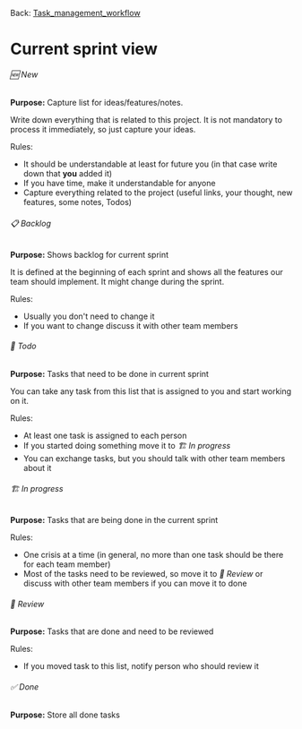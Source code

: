 Back: [Task_management_workflow](Task_management_workflow.md)

# Current sprint view

###### 🆕 New

**Purpose:** Capture list for ideas/features/notes.

Write down everything that is related to this project. It is not mandatory to process it immediately, so just capture your ideas.

Rules:
- It should be understandable at least for future you (in that case write down that **you** added it)
- If you have time, make it understandable for anyone
- Capture everything related to the project (useful links, your thought, new features, some notes, Todos)

###### 📋 Backlog

**Purpose:** Shows backlog for current sprint

It is defined at the beginning of each sprint and shows all the features our team should implement. It might change during the sprint.

Rules:
- Usually you don't need to change it
- If you want to change discuss it with other team members

###### 💼 Todo

**Purpose:** Tasks that need to be done in current sprint

You can take any task from this list that is assigned to you and start working on it.

Rules:
- At least one task is assigned to each person
- If you started doing something move it to *🏗 In progress*
- You can exchange tasks, but you should talk with other team members about it

###### 🏗 In progress

**Purpose:** Tasks that are being done in the current sprint

Rules:
- One crisis at a time (in general, no more than one task should be there for each team member)
- Most of the tasks need to be reviewed, so move it to *👀 Review* or discuss with other team members if you can move it to done

###### 👀 Review

**Purpose:** Tasks that are done and need to be reviewed

Rules:
- If you moved task to this list, notify person who should review it

###### ✅ Done

**Purpose:** Store all done tasks
